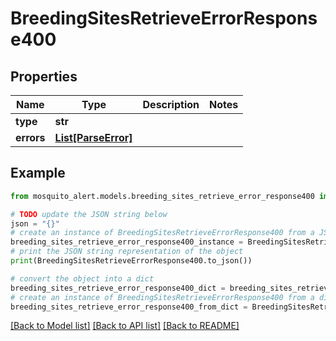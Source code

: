 # BreedingSitesRetrieveErrorResponse400


## Properties

Name | Type | Description | Notes
------------ | ------------- | ------------- | -------------
**type** | **str** |  | 
**errors** | [**List[ParseError]**](ParseError.md) |  | 

## Example

```python
from mosquito_alert.models.breeding_sites_retrieve_error_response400 import BreedingSitesRetrieveErrorResponse400

# TODO update the JSON string below
json = "{}"
# create an instance of BreedingSitesRetrieveErrorResponse400 from a JSON string
breeding_sites_retrieve_error_response400_instance = BreedingSitesRetrieveErrorResponse400.from_json(json)
# print the JSON string representation of the object
print(BreedingSitesRetrieveErrorResponse400.to_json())

# convert the object into a dict
breeding_sites_retrieve_error_response400_dict = breeding_sites_retrieve_error_response400_instance.to_dict()
# create an instance of BreedingSitesRetrieveErrorResponse400 from a dict
breeding_sites_retrieve_error_response400_from_dict = BreedingSitesRetrieveErrorResponse400.from_dict(breeding_sites_retrieve_error_response400_dict)
```
[[Back to Model list]](../README.md#documentation-for-models) [[Back to API list]](../README.md#documentation-for-api-endpoints) [[Back to README]](../README.md)


